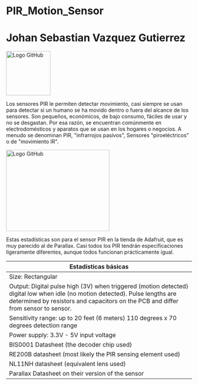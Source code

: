 # PIR_Motion_Sensor

# Johan Sebastian Vazquez Gutierrez

<a target="_top"><img src= "https://i.imgur.com/uWteCty.gif" width="120" height="120" alt="Logo GitHub" border="0" /></a>

Los sensores PIR le permiten detectar movimiento, casi siempre se usan para detectar si un humano se ha movido dentro o fuera del alcance de los sensores. Son pequeños, económicos, de bajo consumo, fáciles de usar y no se desgastan. Por esa razón, se encuentran comúnmente en electrodomésticos y aparatos que se usan en los hogares o negocios. A menudo se denominan PIR, "infrarrojos pasivos",
Sensores "piroeléctricos" o de "movimiento IR".

<a target="_top"><img src= "https://content.instructables.com/ORIG/FXY/EQAU/FYIZHAJN/FXYEQAUFYIZHAJN.jpg?auto=webp&frame=1&crop=3:2&width=807&fit=bounds&md=6e7ab9813972c99e99532482e1e81e80" width="280" height="220" alt="Logo GitHub" border="0" /></a>

Estas estadísticas son para el sensor PIR en la tienda de Adafruit, que es muy parecido al de Parallax. Casi todos los PIR tendrán especificaciones ligeramente diferentes, aunque todos funcionan prácticamente igual.


|  Estadísticas básicas                        |
|----------------------------------------------|
| Size: Rectangular                            | 
| Output: Digital pulse high (3V) when triggered (motion detected) digital low when idle (no motion detected). Pulse lengths are determined by resistors and capacitors on the PCB and differ from sensor to sensor.             |
| Sensitivity range: up to 20 feet (6 meters) 110 degrees x 70 degrees detection range | 
| Power supply: 3.3V - 5V input voltage                     |
| BIS0001 Datasheet (the decoder chip used)                  | 
| RE200B datasheet (most likely the PIR sensing element used)             |
| NL11NH datasheet (equivalent lens used)             |
| Parallax Datasheet on their version of the sensor              |
